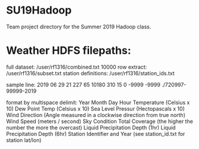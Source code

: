 # SU19Hadoop
Team project directory for the Summer 2019 Hadoop class.


# Weather HDFS filepaths:

full dataset: /user/rf1316/combined.txt
10000 row extract: /user/rf1316/subset.txt
station definitions: /user/rf1316/station_ids.txt

sample line: 
2019 06 29 21   227    65 10180   310    15     0 -9999 -9999 ./720997-99999-2019

format by multispace delimit:
Year
Month
Day
Hour
Temperature (Celsius x 10)
Dew Point Temp (Celsius x 10)
Sea Level Pressur (Hectopascals x 10)
Wind Direction (Angle measured in a clockwise direction from true north)
Wind Speed (meters / second)
Sky Condition Total Coverage (the higher the number the more the overcast)
Liquid Precipitation Depth (1hr)
Liquid Precipitation Depth (6hr)
Station Identifier and Year (see station_id.txt for station lat/lon)
